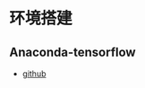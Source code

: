 # 环境搭建
## Anaconda-tensorflow
* [github](https://github.com/daxiang6506/tensorflow/tree/master/Anaconda-tensorflow)